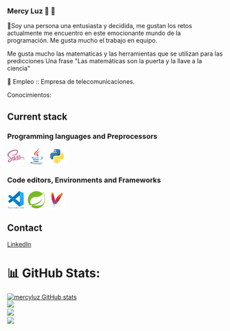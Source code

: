 ### Mercy Luz  👋 🤔

💬Soy una persona una entusiasta y decidida, me gustan los retos actualmente me encuentro en este emocionante mundo de la programación.
Me gusta mucho el trabajo en equipo.

Me gusta mucho las matematicas y las herramientas que se utilizan para las predicciones
Una frase "Las matemáticas son la puerta y la llave a la ciencia"







🌱 Empleo :: Empresa de telecomunicaciones.

Conocimientos:

## Current stack

### Programming languages and Preprocessors

<div>
  <img src="https://github.com/devicons/devicon/blob/master/icons/sass/sass-original.svg" title="SASS" alt="SASS width="40" height="40"/>&nbsp;
  <img src="https://github.com/devicons/devicon/blob/master/icons/java/java-original.svg" title="Java" alt="Java" width="40" height="40"/>&nbsp;
  <img src="https://github.com/devicons/devicon/blob/master/icons/python/python-original.svg" title="Python" alt="Python" width="40" height="40"/>&nbsp;
</div>

### Code editors, Environments and Frameworks

<div>
  <img src="https://github.com/devicons/devicon/blob/master/icons/vscode/vscode-original-wordmark.svg" title="VSCode" alt="VSCode" width="40" height="40"/>&nbsp;
  <img src="https://github.com/devicons/devicon/blob/master/icons/spring/spring-original.svg" title="Spring" alt="Spring" width="40" height="40"/>&nbsp;
  <img src="https://github.com/devicons/devicon/blob/master/icons/maven/maven-original.svg" title="Maven" alt="Maven" width="40" height="40"/>&nbsp;
</div>


## Contact

[LinkedIn](https://www.linkedin.com/in/mercy-luz-chancayauri-canales-42821180)

# 📊 GitHub Stats:

[![mercyluz GitHub stats](https://github-readme-stats.vercel.app/api?username=mercyluz)](https://github.com/mercyluz/github-readme-stats)<br/>
![](https://github-readme-stats.vercel.app/api?username=mercyluz&theme=dark&hide_border=false&include_all_commits=false&count_private=false)<br/>
![](https://github-readme-streak-stats.herokuapp.com/?user=mercyluz&theme=dark&hide_border=false)<br/>
![](https://github-readme-stats.vercel.app/api/top-langs/?username=mercyluz&theme=dark&hide_border=false&include_all_commits=false&count_private=false&layout=compact)<br/>

<!--
**mercyluz/mercyluz** is a ✨ _special_ ✨ repository because its `README.md` (this file) appears on your GitHub profile.

![](https://github-readme-stats.vercel.app/api/pin/?username=mercyluz&repo=github-readme-stats)](https://github.com/mercyluz/github-readme-stats)
Here are some ideas to get you started:

- 🔭 I’m currently working on ..
- 🌱 I’m currently learning ...
- 👯 I’m looking to collaborate on ...
- 🤔 I’m looking for help with ...
- 💬 Ask me about ...
- 📫 How to reach me: ...
- 😄 Pronouns: ...
- ⚡ Fun fact: ...
-->
